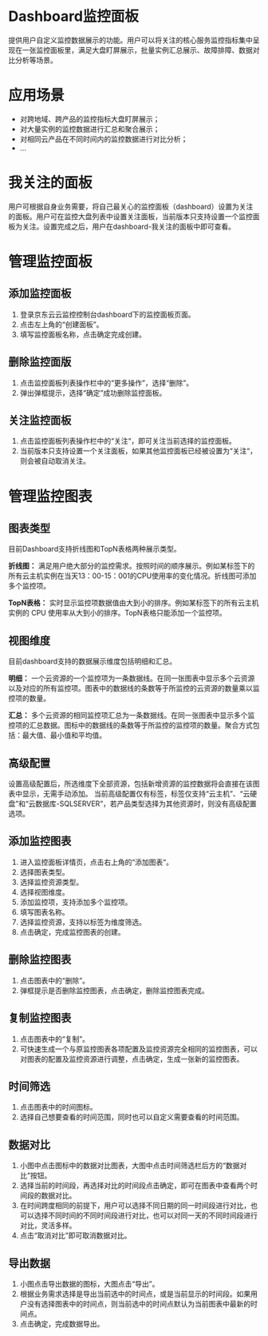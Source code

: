 # Dashboard监控面板
提供用户自定义监控数据展示的功能。用户可以将关注的核心服务监控指标集中呈现在一张监控面板里，满足大盘盯屏展示，批量实例汇总展示、故障排障、数据对比分析等场景。
# 应用场景
- 对跨地域、跨产品的监控指标大盘盯屏展示；
- 对大量实例的监控数据进行汇总和聚合展示；
- 对相同云产品在不同时间内的监控数据进行对比分析；
- ...

# 我关注的面板
用户可根据自身业务需要，将自己最关心的监控面板（dashboard）设置为关注的面板。用户可在监控大盘列表中设置关注面板，当前版本只支持设置一个监控面板为关注。设置完成之后，用户在dashboard-我关注的面板中即可查看。
# 管理监控面板
## 添加监控面板
1. 登录京东云云监控控制台dashboard下的监控面板页面。
2. 点击左上角的“创建面板”。
3. 填写监控面板名称，点击确定完成创建。

## 删除监控面版
1. 点击监控面板列表操作栏中的“更多操作”，选择“删除”。
2. 弹出弹框提示，选择“确定”成功删除监控面板。

## 关注监控面板
1. 点击监控面板列表操作栏中的“关注“，即可关注当前选择的监控面板。
2. 当前版本只支持设置一个关注面板，如果其他监控面板已经被设置为“关注“，则会被自动取消关注。

# 管理监控图表
## 图表类型
目前Dashboard支持折线图和TopN表格两种展示类型。

**折线图：** 满足用户绝大部分的监控需求。按照时间的顺序展示。例如某标签下的所有云主机实例在当天13：00-15：001的CPU使用率的变化情况。折线图可添加多个监控项。

**TopN表格：** 实时显示监控项数据值由大到小的排序。例如某标签下的所有云主机实例的 CPU 使用率从大到小的排序。TopN表格只能添加一个监控项。

## 视图维度
目前dashboard支持的数据展示维度包括明细和汇总。

**明细：** 一个云资源的一个监控项为一条数据线。在同一张图表中显示多个云资源以及对应的所有监控项。图表中的数据线的条数等于所监控的云资源的数量乘以监控项的数量。

**汇总：** 多个云资源的相同监控项汇总为一条数据线。在同一张图表中显示多个监控项的汇总数据。图标中的数据线的条数等于所监控的监控项的数量。聚合方式包括：最大值、最小值和平均值。

## 高级配置
设置高级配置后，所选维度下全部资源，包括新增资源的监控数据将会直接在该图表中显示，无需手动添加。
当前高级配置仅有标签，标签仅支持“云主机”、“云硬盘”和“云数据库-SQLSERVER”，若产品类型选择为其他资源时，则没有高级配置选项。

## 添加监控图表
1. 进入监控面板详情页，点击右上角的“添加图表“。
2. 选择图表类型。
3. 选择监控资源类型。
4. 选择视图维度。
5. 添加监控项，支持添加多个监控项。
6. 填写图表名称。
7. 选择监控资源，支持以标签为维度筛选。
8. 点击确定，完成监控图表的创建。

## 删除监控图表
1. 点击图表中的“删除”。
2. 弹框提示是否删除监控图表，点击确定，删除监控图表完成。

## 复制监控图表
1. 点击图表中的“复制”。
2. 可快速生成一个与原监控图表各项配置及监控资源完全相同的监控图表，可以对图表的配置及监控资源进行调整，点击确定，生成一张新的监控图表。

## 时间筛选
1. 点击图表中的时间图标。
2. 选择自己想要查看的时间范围，同时也可以自定义需要查看的时间范围。

## 数据对比
1. 小图中点击图标中的数据对比图表，大图中点击时间筛选栏后方的“数据对比”按钮。
2. 选择当前的时间段，再选择对比的时间段点击确定，即可在图表中查看两个时间段的数据对比。
3. 在时间跨度相同的前提下，用户可以选择不同日期的同一时间段进行对比，也可以选择不同时间的不同时间段进行对比，也可以对同一天的不同时间段进行对比，灵活多样。
4. 点击“取消对比”即可取消数据对比。

## 导出数据
1. 小图点击导出数据的图标，大图点击“导出”。
2. 根据业务需求选择是导出当前选中的时间点，或是当前显示的时间段。如果用户没有选择图表中的时间点，则当前选中的时间点默认为当前图表中最新的时间点。
3. 点击确定，完成数据导出。

